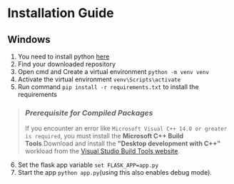 # Installation Guide
## Windows
1. You need to install python [here](https://www.python.org/downloads/)
2. Find your downloaded repository
3. Open cmd and Create a virtual environment `python -m venv venv`
4. Activate the virtual environment `venv\Scripts\activate`
5. Run command `pip install -r requirements.txt` to install the requirements
>### *Prerequisite for Compiled Packages*
>If you encounter an error like `Microsoft Visual C++ 14.0 or greater is required`, you must install the **Microsoft C++ Build Tools**.Download and install the **"Desktop development with C++"** workload from the [Visual Studio Build Tools website](https://visualstudio.microsoft.com/visual-cpp-build-tools/).
6. Set the flask app variable `set FLASK_APP=app.py`
7. Start the app `python app.py`(using this also enables debug mode).